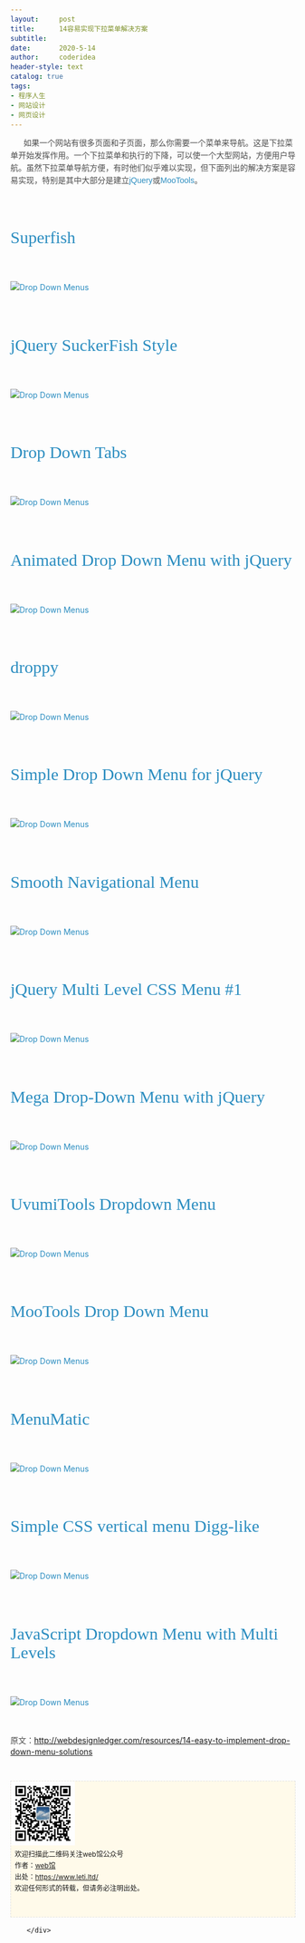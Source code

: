 ```yaml
---
layout:     post
title:      14容易实现下拉菜单解决方案
subtitle:   
date:       2020-5-14
author:     coderidea
header-style: text
catalog: true
tags:
- 程序人生
- 网站设计
- 网页设计
--- 
```

<div class="postBody">
			<div id="cnblogs_post_body" class="blogpost-body"><p><span style="color:#4c4c4c;font-family:Arial, sans-serif;line-height:22px;"><span>      </span><span>如果一个网站有很多页面和子页面，那么你需要一个菜单来导航</span></span><span style="color:#4c4c4c;font-family:Arial, sans-serif;line-height:22px;"><span>。</span><span>这是下拉菜单开始发挥作用。</span><span>一个下拉菜单和执行的下降，可以使一个大型网站，方便用户导航。</span></span><span style="color:#4c4c4c;font-family:Arial, sans-serif;line-height:22px;"><span>虽然下拉菜单导航方便，有时他们似乎难以实现，但下面列出的解决方案是容易实现，特别是其中大部分是建立</span></span><span style="text-decoration:none;color:#2b8dc0;font-family:Arial, sans-serif;line-height:22px;"><span>jQuery</span></span><span style="color:#4c4c4c;font-family:Arial, sans-serif;line-height:22px;"><span>或</span></span><span style="text-decoration:none;color:#2b8dc0;font-family:Arial, sans-serif;line-height:22px;"><span>MooTools</span></span><span style="text-decoration:none;color:#4c4c4c;font-family:Arial, sans-serif;line-height:22px;"><span>。</span></span></p>
<p> </p>
<h3 style="margin-left:0px;font-family:Georgia, 'Nimbus Roman No9 L', serif;font-weight:normal;line-height:1.1em;font-size:30px;"><a style="text-decoration:none;color:#2b8dc0;" href="http://users.tpg.com.au/j_birch/plugins/superfish/#sample1">Superfish</a></h3>
<p> </p>
<p style="line-height:1.6em;margin-left:0px;"><a style="text-decoration:none;color:#2b8dc0;" href="http://users.tpg.com.au/j_birch/plugins/superfish/#sample1"><img style="border-style:none;" src="http://webdesignledger.com/wp-content/uploads/2009/08/drop_downs_3.jpg" alt="Drop Down Menus" /></a></p>
<p> </p>
<h3 style="margin-left:0px;font-family:Georgia, 'Nimbus Roman No9 L', serif;font-weight:normal;line-height:1.1em;font-size:30px;"><a style="text-decoration:none;color:#2b8dc0;" href="http://be.twixt.us/jquery/suckerFish.php">jQuery SuckerFish Style</a></h3>
<p> </p>
<p style="line-height:1.6em;margin-left:0px;"><a style="text-decoration:none;color:#2b8dc0;" href="http://be.twixt.us/jquery/suckerFish.php"><img style="border-style:none;" src="http://webdesignledger.com/wp-content/uploads/2009/08/drop_downs_4.jpg" alt="Drop Down Menus" /></a></p>
<p> </p>
<h3 style="margin-left:0px;font-family:Georgia, 'Nimbus Roman No9 L', serif;font-weight:normal;line-height:1.1em;font-size:30px;"><a style="text-decoration:none;color:#2b8dc0;" href="http://dynamicdrive.com/dynamicindex1/droptabmenu.htm">Drop Down Tabs</a></h3>
<p> </p>
<p style="line-height:1.6em;margin-left:0px;"><a style="text-decoration:none;color:#2b8dc0;" href="http://dynamicdrive.com/dynamicindex1/droptabmenu.htm"><img style="border-style:none;" src="http://webdesignledger.com/wp-content/uploads/2009/08/drop_downs_13.jpg" alt="Drop Down Menus" /></a></p>
<p> </p>
<h3 style="margin-left:0px;font-family:Georgia, 'Nimbus Roman No9 L', serif;font-weight:normal;line-height:1.1em;font-size:30px;"><a style="text-decoration:none;color:#2b8dc0;" href="http://www.clarklab.net/blog/posts/animated-drop-down-menu-with-jquery/">Animated Drop Down Menu with jQuery</a></h3>
<p> </p>
<p style="line-height:1.6em;margin-left:0px;"><a style="text-decoration:none;color:#2b8dc0;" href="http://www.clarklab.net/blog/posts/animated-drop-down-menu-with-jquery/"><img style="border-style:none;" src="http://webdesignledger.com/wp-content/uploads/2009/08/drop_downs_5.jpg" alt="Drop Down Menus" /></a></p>
<p> </p>
<h3 style="margin-left:0px;font-family:Georgia, 'Nimbus Roman No9 L', serif;font-weight:normal;line-height:1.1em;font-size:30px;"><a style="text-decoration:none;color:#2b8dc0;" href="http://onehackoranother.com/projects/jquery/droppy/">droppy</a></h3>
<p> </p>
<p style="line-height:1.6em;margin-left:0px;"><a style="text-decoration:none;color:#2b8dc0;" href="http://onehackoranother.com/projects/jquery/droppy/"><img style="border-style:none;" src="http://webdesignledger.com/wp-content/uploads/2009/08/drop_downs_6.jpg" alt="Drop Down Menus" /></a></p>
<p> </p>
<h3 style="margin-left:0px;font-family:Georgia, 'Nimbus Roman No9 L', serif;font-weight:normal;line-height:1.1em;font-size:30px;"><a style="text-decoration:none;color:#2b8dc0;" href="http://labs.makotokw.com/s/jquery/menu">Simple Drop Down Menu for jQuery</a></h3>
<p> </p>
<p style="line-height:1.6em;margin-left:0px;"><a style="text-decoration:none;color:#2b8dc0;" href="http://labs.makotokw.com/s/jquery/menu"><img style="border-style:none;" src="http://webdesignledger.com/wp-content/uploads/2009/08/drop_downs_7.jpg" alt="Drop Down Menus" /></a></p>
<p> </p>
<h3 style="margin-left:0px;font-family:Georgia, 'Nimbus Roman No9 L', serif;font-weight:normal;line-height:1.1em;font-size:30px;"><a style="text-decoration:none;color:#2b8dc0;" href="http://www.dynamicdrive.com/dynamicindex1/ddsmoothmenu.htm">Smooth Navigational Menu</a></h3>
<p> </p>
<p style="line-height:1.6em;margin-left:0px;"><a style="text-decoration:none;color:#2b8dc0;" href="http://www.dynamicdrive.com/dynamicindex1/ddsmoothmenu.htm"><img style="border-style:none;" src="http://webdesignledger.com/wp-content/uploads/2009/08/drop_downs_1.jpg" alt="Drop Down Menus" /></a></p>
<p> </p>
<h3 style="margin-left:0px;font-family:Georgia, 'Nimbus Roman No9 L', serif;font-weight:normal;line-height:1.1em;font-size:30px;"><a style="text-decoration:none;color:#2b8dc0;" href="http://www.dynamicdrive.com/style/csslibrary/item/jquery_multi_level_css_menu_horizontal_blue/">jQuery Multi Level CSS Menu #1</a></h3>
<p> </p>
<p style="line-height:1.6em;margin-left:0px;"><a style="text-decoration:none;color:#2b8dc0;" href="http://www.dynamicdrive.com/style/csslibrary/item/jquery_multi_level_css_menu_horizontal_blue/"><img style="border-style:none;" src="http://webdesignledger.com/wp-content/uploads/2009/08/drop_downs_2.jpg" alt="Drop Down Menus" /></a></p>
<p> </p>
<h3 style="margin-left:0px;font-family:Georgia, 'Nimbus Roman No9 L', serif;font-weight:normal;line-height:1.1em;font-size:30px;"><a style="text-decoration:none;color:#2b8dc0;" href="http://www.sitepoint.com/blogs/2009/03/31/make-a-mega-drop-down-menu-with-jquery/">Mega Drop-Down Menu with jQuery</a></h3>
<p> </p>
<p style="line-height:1.6em;margin-left:0px;"><a style="text-decoration:none;color:#2b8dc0;" href="http://www.sitepoint.com/blogs/2009/03/31/make-a-mega-drop-down-menu-with-jquery/"><img style="border-style:none;" src="http://webdesignledger.com/wp-content/uploads/2009/08/drop_downs_11.jpg" alt="Drop Down Menus" /></a></p>
<p> </p>
<h3 style="margin-left:0px;font-family:Georgia, 'Nimbus Roman No9 L', serif;font-weight:normal;line-height:1.1em;font-size:30px;"><a style="text-decoration:none;color:#2b8dc0;" href="http://tools.uvumi.com/dropdown.html">UvumiTools Dropdown Menu</a></h3>
<p> </p>
<p style="line-height:1.6em;margin-left:0px;"><a style="text-decoration:none;color:#2b8dc0;" href="http://tools.uvumi.com/dropdown.html"><img style="border-style:none;" src="http://webdesignledger.com/wp-content/uploads/2009/08/drop_downs_8.jpg" alt="Drop Down Menus" /></a></p>
<p> </p>
<h3 style="margin-left:0px;font-family:Georgia, 'Nimbus Roman No9 L', serif;font-weight:normal;line-height:1.1em;font-size:30px;"><a style="text-decoration:none;color:#2b8dc0;" href="http://www.atwebresults.com/moo_tools_drop_down_menu/">MooTools Drop Down Menu</a></h3>
<p> </p>
<p style="line-height:1.6em;margin-left:0px;"><a style="text-decoration:none;color:#2b8dc0;" href="http://www.atwebresults.com/moo_tools_drop_down_menu/"><img style="border-style:none;" src="http://webdesignledger.com/wp-content/uploads/2009/08/drop_downs_9.jpg" alt="Drop Down Menus" /></a></p>
<p> </p>
<h3 style="margin-left:0px;font-family:Georgia, 'Nimbus Roman No9 L', serif;font-weight:normal;line-height:1.1em;font-size:30px;"><a style="text-decoration:none;color:#2b8dc0;" href="http://greengeckodesign.com/?q=menumatic">MenuMatic</a></h3>
<p> </p>
<p style="line-height:1.6em;margin-left:0px;"><a style="text-decoration:none;color:#2b8dc0;" href="http://greengeckodesign.com/?q=menumatic"><img style="border-style:none;" src="http://webdesignledger.com/wp-content/uploads/2009/08/drop_downs_10.jpg" alt="Drop Down Menus" /></a></p>
<p> </p>
<h3 style="margin-left:0px;font-family:Georgia, 'Nimbus Roman No9 L', serif;font-weight:normal;line-height:1.1em;font-size:30px;"><a style="text-decoration:none;color:#2b8dc0;" href="http://woork.blogspot.com/2008/01/simple-css-vertical-menu-digg-like.html">Simple CSS vertical menu Digg-like</a></h3>
<p> </p>
<p style="line-height:1.6em;margin-left:0px;"><a style="text-decoration:none;color:#2b8dc0;" href="http://woork.blogspot.com/2008/01/simple-css-vertical-menu-digg-like.html"><img style="border-style:none;" src="http://webdesignledger.com/wp-content/uploads/2009/08/drop_downs_12.jpg" alt="Drop Down Menus" /></a></p>
<p> </p>
<h3 style="margin-left:0px;font-family:Georgia, 'Nimbus Roman No9 L', serif;font-weight:normal;line-height:1.1em;font-size:30px;"><a style="text-decoration:none;color:#2b8dc0;" href="http://www.leigeber.com/2008/11/drop-down-menu/">JavaScript Dropdown Menu with Multi Levels</a></h3>
<p> </p>
<p style="line-height:1.6em;margin-left:0px;"><a style="text-decoration:none;color:#2b8dc0;" href="http://www.leigeber.com/2008/11/drop-down-menu/"><img style="border-style:none;" src="http://webdesignledger.com/wp-content/uploads/2009/08/drop_downs_14.jpg" alt="Drop Down Menus" /></a></p>
<p> </p>
<p><span style="color:#4c4c4c;font-family:Arial, sans-serif;line-height:22px;"><span>原文：</span></span><a href="http://webdesignledger.com/resources/14-easy-to-implement-drop-down-menu-solutions">http://webdesignledger.com/resources/14-easy-to-implement-drop-down-menu-solutions</a></p>
<div id="ckepop"> </div>
<div>
<p id="PSignature" style="line-height:20px;background:#FFFAEA no-repeat 2% 50%;font-size:12px;border:#e0e0e0 1px dashed;"><img title="web馆" src="/img/wx.gif" alt="" width="113" height="113" /><br />  欢迎扫描此二维码关注web馆公众号  <br />  作者：<a href="https://www.leti.ltd/">web馆</a>  <br />  出处：<a href="http://www.cnblogs.com/xiaoyao2011">https://www.leti.ltd/</a> <br />  欢迎任何形式的转载，但请务必注明出处。<br /><br /><br /></p>


</div></div><div id="MySignature"></div>
<div class="clear"></div>
<div id="blog_post_info_block">
<div id="BlogPostCategory"></div>
<div id="EntryTag"></div>
<div id="blog_post_info">
</div>
<div class="clear"></div>
<div id="post_next_prev"></div>
</div>


		</div>